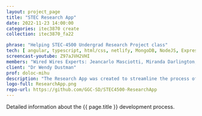 ```yaml
---
layout: project_page
title: "STEC Research App"
date: 2022-11-23 14:00:00
categories: itec3870 create
collection: itec3870_fa22

phrase: "Helping STEC-4500 Undergrad Research Project class"
tech: [ angular, typescript, html/css, netlify, MongoDB, NodeJS, Express, bootstrap ]
screencast-youtube: Z97aJVH2VHI
members: "Wired Wires Experts: Jeancarlo Masciotti, Miranda Darlington, Andres Almaraz, Jafet Leon-Perez"
client: "Dr Wendy Dustman"
prof: doloc-mihu
description: "The Research App was created to streamline the process of assisting students, faculty, and the STEC Coordinator with applying for the STEC-4500 Undergrad Research Project class."
logo-full: ResearchApp.png
repo-url: https://github.com/GGC-SD/STEC4500-ResearchApp
---
```


Detailed information about the {{ page.title }} development process.

<!-- lightgallery -->
<script src="https://code.jquery.com/jquery-2.2.4.min.js"></script>
<script src="https://cdn.jsdelivr.net/lightgallery/1.3.7/js/lightgallery.min.js"></script>
<script src="https://cdn.jsdelivr.net/g/lg-zoom"></script>

<script type="text/javascript">
    $(document).ready(function() {
    $("body").lightGallery({
    zoom: true,
    selector: 'a#lightgallery',
    selectWithin: 'body'
    });
    });
</script>

[ggc]: http://www.ggc.edu
[gunay-ggc]: http://www.ggc.edu/about-ggc/directory/cengiz-gunay
[doloc-ggc]: http://www.ggc.edu/about-ggc/directory/anca-doloc-mihu
